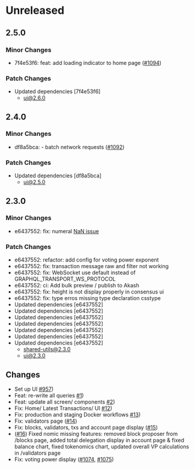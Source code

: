 # Unreleased

## 2.5.0

### Minor Changes

- 7f4e53f6: feat: add loading indicator to home page ([\#1094](https://github.com/forbole/big-dipper-2.0-cosmos/pull/1094))

### Patch Changes

- Updated dependencies [7f4e53f6]
  - ui@2.6.0

## 2.4.0

### Minor Changes

- df8a5bca: - batch network requests ([\#1092](https://github.com/forbole/big-dipper-2.0-cosmos/issues/1092))

### Patch Changes

- Updated dependencies [df8a5bca]
  - ui@2.5.0

## 2.3.0

### Minor Changes

- e6437552: fix: numeral [NaN issue](https://github.com/adamwdraper/Numeral-js/issues/596)

### Patch Changes

- e6437552: refactor: add config for voting power exponent
- e6437552: fix: transaction message raw and filter not working
- e6437552: fix: WebSocket use default instead of GRAPHQL_TRANSPORT_WS_PROTOCOL
- e6437552: ci: Add bulk preview / publish to Akash
- e6437552: fix: height is not display properly in consensus ui
- e6437552: fix: type erros missing type declaration csstype
- Updated dependencies [e6437552]
- Updated dependencies [e6437552]
- Updated dependencies [e6437552]
- Updated dependencies [e6437552]
- Updated dependencies [e6437552]
- Updated dependencies [e6437552]
- Updated dependencies [e6437552]
  - shared-utils@2.3.0
  - ui@2.3.0

## Changes

- Set up UI [\#957](https://github.com/forbole/big-dipper-2.0-cosmos/issues/957))
- Feat: re-write all queries [\#1](https://github.com/forbole/big-dipper-2.0-nomic/issues/1))
- Feat: update all screen/ components [\#2](https://github.com/forbole/big-dipper-2.0-nomic/issues/2))
- Fix: Home/ Latest Transactions/ UI [\#12](https://github.com/forbole/big-dipper-2.0-nomic/issues/12))
- Fix: production and staging Docker workflows [\#13](https://github.com/forbole/big-dipper-2.0-nomic/pull/13))
- Fix: validators page ([\#14](https://github.com/forbole/big-dipper-2.0-nomic/pull/14))
- Fix: blocks, validators, txs and account page display ([\#15](https://github.com/forbole/big-dipper-2.0-nomic/pull/15))
- ([\#16](https://github.com/forbole/big-dipper-2.0-nomic/pull/16)) Fixed nomic missing features: removed block proposer from /blocks page, added total delegation display in account page & fixed balance chart, fixed tokenomics chart, updated overall VP calculations in /validators page
- Fix: voting power display ([\#1074](https://github.com/forbole/big-dipper-2.0-cosmos/pull/1074), [\#1075](https://github.com/forbole/big-dipper-2.0-cosmos/pull/1075))
